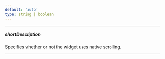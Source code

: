 ```yaml
---
default: 'auto'
type: string | boolean
---
```

---
##### shortDescription
Specifies whether or not the widget uses native scrolling.

---
